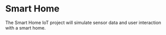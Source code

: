 # Smart Home

The Smart Home IoT project will simulate sensor data and user interaction with a smart home.
